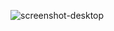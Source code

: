 ![screenshot-desktop](https://user-images.githubusercontent.com/28908397/60163426-4667a700-9804-11e9-8bf8-7b4b5e66e55c.png)

